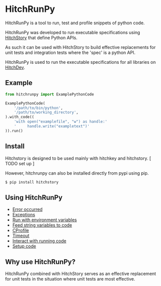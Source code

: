 # HitchRunPy

HitchRunPy is a tool to run, test and profile snippets of python code.

HitchRunPy was developed to run executable specifications
using [HitchStory](https://hitchdev.com/hitchstory) that define
Python APIs.

As such it can be used with HitchStory to build effective replacements
for unit tests and integration tests where the 'spec' is a python API.

HitchRunPy is used to run the executable specifications for all libraries
on [HitchDev](https://hitchdev.com/).

## Example


```python
from hitchrunpy import ExamplePythonCode

ExamplePythonCode(
    '/path/to/bin/python',
    '/path/to/working_directory',
).with_code((
    'with open("examplefile", "w") as handle:'
    '     handle.write("exampletext")'
)).run()
```


## Install

Hitchstory is designed to be used mainly with hitchkey and hitchstory. [ TODO set up ]

However, hitchrunpy can also be installed directly from pypi using pip.

```sh
$ pip install hitchstory
```

## Using HitchRunPy

- [Error occurred](https://hitchdev.com/hitchrunpy/using/alpha/syntax-errors)
- [Exceptions](https://hitchdev.com/hitchrunpy/using/alpha/exceptions)
- [Run with environment variables](https://hitchdev.com/hitchrunpy/using/alpha/environment-vars)
- [Feed string variables to code](https://hitchdev.com/hitchrunpy/using/alpha/variables)
- [CProfile](https://hitchdev.com/hitchrunpy/using/alpha/cprofile)
- [Timeout](https://hitchdev.com/hitchrunpy/using/alpha/timeout)
- [Interact with running code](https://hitchdev.com/hitchrunpy/using/alpha/interact-with-running-code)
- [Setup code](https://hitchdev.com/hitchrunpy/using/alpha/setup-code)



## Why use HitchRunPy?

HitchRunPy combined with HitchStory serves as an effective replacement for unit tests
in the situation where unit tests are most effective.